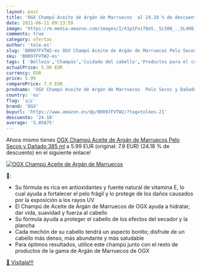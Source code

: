 ```yaml
---
layout: post
title: 'OGX Champú Aceite de Argán de Marruecos  al 24.18 % de descuento'
date: 2021-06-11 09:23:59
image: 'https://m.media-amazon.com/images/I/41p1FoifQeS._SL500_._SL400_.jpg'
comments: true
category: ofertas
author: 'tole.es'
slug: 'B0097FVTW2-es OGX Champú Aceite de Argán de Marruecos Pelo Secos y...'
sku: 'B0097FVTW2-es'
tags: [ 'Belleza','Champús','Cuidado del cabello','Productos para el cuidado del cabello','champú','ogx', ]
actualPrice: 5.99 EUR
currency: EUR
price: 5.99
comparePrice: 7.9 EUR
prodname: 'OGX Champú Aceite de Argán de Marruecos  Pelo Secos y Dañado  385 ml'
country: 'es'
flag: '🇪🇸'
brand: 'OGX'
buyurl: 'https://www.amazon.es/dp/B0097FVTW2/?tag=tolees-21'
descuento: '24.18'
average: '5.85875'
---
```


Ahora mismo tienes [OGX Champú Aceite de Argán de Marruecos  Pelo Secos y Dañado  385 ml](https://www.amazon.es/dp/B0097FVTW2/?tag=tolees-21) a 5.99 EUR (original: 7.9 EUR) (24.18 %  de descuento) en el siguiente enlace!

[![OGX Champú Aceite de Argán de Marruecos ](https://m.media-amazon.com/images/I/41p1FoifQeS._SL500_._SL400_.jpg)](https://www.amazon.es/dp/B0097FVTW2/?tag=tolees-21)

🔎:

- Su fórmula es rica en antioxidantes y fuente natural de vitamina E, lo cual ayuda a fortalecer el pelo frágil y lo protege de los daños causados por la exposición a los rayos UV
- El Champú de Aceite de Argán de Marruecos de OGX ayuda a hidratar, dar vida, suavidad y fuerza al cabello
- Su fórmula ayuda a proteger el cabello de los efectos del secador y la plancha
- Cada mechón de su cabello tendrá un aspecto bonito; disfrute de un cabello más denso, más abundante y más saludable
- Para óptimos resultados, utilice este champú junto con el resto de productos de la gama de Argán de Marruecos de OGX

[🛒 Visítala!!!](https://www.amazon.es/dp/B0097FVTW2/?tag=tolees-21)
